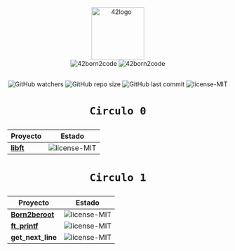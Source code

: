<div align="center">
<img  width="120" alt="42logo"  src="https://user-images.githubusercontent.com/19689770/129336866-169b0dc7-ea41-47d4-b50a-d466508031af.png">
<div style="margin-bottom: 30px;">
<img alt="42born2code" src="https://img.shields.io/badge/born2code-level%201%20--%2038%25-blue?style=for-the-badge">
<img alt="42born2code" src="https://badge42.vercel.app/api/v2/cl5ph3y9k029809l0webqg8sn/stats?cursusId=21&coalitionId=205">
</div>
</div>

<p align="center">
<img alt="GitHub watchers" src="https://img.shields.io/github/watchers/nach131/42Barcelona?style=social">
<img alt="GitHub repo size" src="https://img.shields.io/github/repo-size/nach131/42Barcelona">
<img alt="GitHub last commit" src="https://img.shields.io/github/last-commit/nach131/42Barcelona">
<img alt="license-MIT" src="https://img.shields.io/badge/license-MIT-blue">
</p>

<h1 align="center">
  
	Circulo 0
</h1>

<div align="center">

|                    Proyecto                   |                                Estado</div>                                     |
|-----------------------------------------------|---------------------------------------------------------------------------------|
| [**libft**](https://github.com/nach131/libft) |<img alt="license-MIT" src="https://img.shields.io/badge/-125%2F100-brightgreen">|

</div>

<h1 align="center">
  
	Circulo 1
</h1>

<div align="center">

|                          Proyecto                         |                           Estado                                                |
|-----------------------------------------------------------|---------------------------------------------------------------------------------|
| [**Born2beroot**](https://github.com/nach131/Born2beroot) |<img alt="license-MIT" src="https://img.shields.io/badge/-125%2F100-brightgreen">|
| [**ft_printf**](https://github.com/nach131/ft_printf)     |<img alt="license-MIT" src="https://img.shields.io/badge/-proceso...-blue">             |
| **get_next_line**     |<img alt="license-MIT" src="https://img.shields.io/badge/-...-inactive">|

</div>
